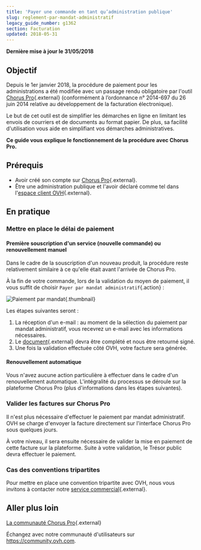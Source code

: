 ```yaml
---
title: 'Payer une commande en tant qu’administration publique'
slug: reglement-par-mandat-administratif
legacy_guide_number: g1362
section: Facturation
updated: 2018-05-31
---
```


**Dernière mise à jour le 31/05/2018**

## Objectif

Depuis le 1er janvier 2018, la procédure de paiement pour les administrations a été modifiée avec un passage rendu obligatoire par l'outil [Chorus Pro](https://chorus-pro.gouv.fr/cpp/utilisateur?execution=e1s1&lang=fr_FR){.external} (conformément à l’ordonnance n° 2014-697 du 26 juin 2014 relative au développement de la facturation électronique).

Le but de cet outil est de simplifier les démarches en ligne en limitant les envois de courriers et de documents au format papier. De plus, sa facilité d'utilisation vous aide en simplifiant vos démarches administratives. 

**Ce guide vous explique le fonctionnement de la procédure avec Chorus Pro.**


## Prérequis

- Avoir créé son compte sur [Chorus Pro](https://chorus-pro.gouv.fr/cpp/utilisateur?execution=e1s1&lang=fr_FR){.external}.
- Être une administration publique et l'avoir déclaré comme tel dans l'[espace client OVH](https://www.ovh.com/auth/?action=gotomanager&from=https://www.ovh.com/fr/&ovhSubsidiary=fr){.external}.


## En pratique

### Mettre en place le délai de paiement

#### Première souscription d'un service (nouvelle commande) ou renouvellement manuel

Dans le cadre de la souscription d'un nouveau produit, la procédure reste relativement similaire à ce qu'elle était avant l'arrivée de Chorus Pro.

À la fin de votre commande, lors de la validation du moyen de paiement, il vous suffit de choisir `Payer par mandat administratif`{.action} :

![Paiement par mandat](images/moyen_paiement.png){.thumbnail}

Les étapes suivantes seront :

1. La réception d'un e-mail : au moment de la sélection du paiement par mandat administratif, vous recevrez un e-mail avec les informations nécessaires.
2. Le [document](https://www.ovh.com/fr/documents/paiement_administration_publique_pour_ovh.pdf){.external} devra être complété et nous être retourné signé.
3. Une fois la validation effectuée côté OVH, votre facture sera générée.


#### Renouvellement automatique

Vous n'avez aucune action particulière à effectuer dans le cadre d'un renouvellement automatique. L'intégralité du processus se déroule sur la plateforme Chorus Pro (plus d'informations dans les étapes suivantes).


### Valider les factures sur Chorus Pro

Il n'est plus nécessaire d'effectuer le paiement par mandat administratif. OVH se charge d'envoyer la facture directement sur l'interface Chorus Pro sous quelques jours.
 
À votre niveau, il sera ensuite nécessaire de valider la mise en paiement de cette facture sur la plateforme. Suite à votre validation, le Trésor public devra effectuer le paiement.



### Cas des conventions tripartites

Pour mettre en place une convention tripartite avec OVH, nous vous invitons à contacter notre [service commercial](https://www.ovh.com/fr/support/nous-contacter/){.external}.


## Aller plus loin

[La communauté Chorus Pro](https://communaute.chorus-pro.gouv.fr/){.external}

Échangez avec notre communauté d'utilisateurs sur <https://community.ovh.com>.
